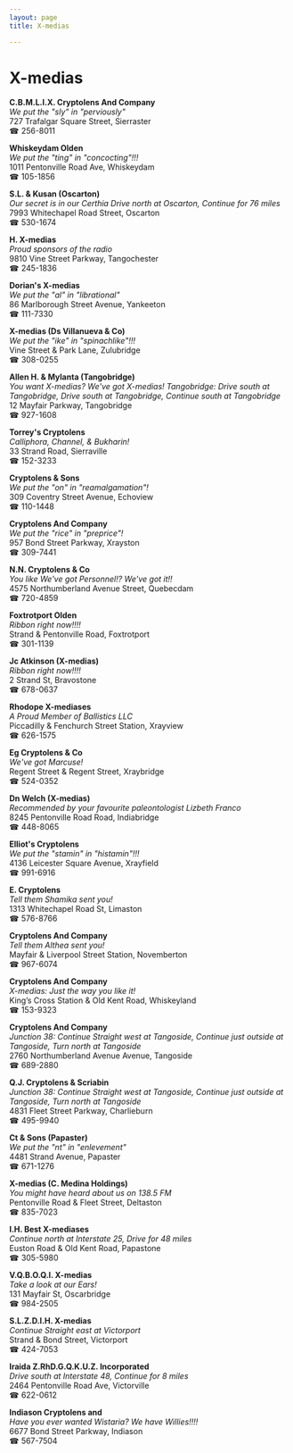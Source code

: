 ```yaml
---
layout: page 
title: X-medias

---
```



# X-medias


 **C.B.M.L.I.X. Cryptolens And Company**  
_We put the "sly" in "perviously"_  
727 Trafalgar Square Street, Sierraster  
☎ 256-8011

**Whiskeydam Olden**  
_We put the "ting" in "concocting"!!!_  
1011 Pentonville Road Ave, Whiskeydam  
☎ 105-1856

**S.L. & Kusan (Oscarton)**  
_Our secret is in our Certhia 
Drive north at Oscarton, Continue for 76 miles_  
7993 Whitechapel Road Street, Oscarton  
☎ 530-1674

**H. X-medias**  
_Proud sponsors of the radio_  
9810 Vine Street Parkway, Tangochester  
☎ 245-1836

**Dorian's X-medias**  
_We put the "al" in "librational"_  
86 Marlborough Street Avenue, Yankeeton  
☎ 111-7330

**X-medias (Ds Villanueva & Co)**  
_We put the "ike" in "spinachlike"!!!_  
Vine Street & Park Lane, Zulubridge  
☎ 308-0255

**Allen H. & Mylanta (Tangobridge)**  
_You want X-medias? We've got X-medias! 
Tangobridge: Drive south at Tangobridge, Drive south at Tangobridge, Continue south at Tangobridge_  
12 Mayfair Parkway, Tangobridge  
☎ 927-1608

**Torrey's Cryptolens**  
_Calliphora, Channel, & Bukharin!_  
33 Strand Road, Sierraville  
☎ 152-3233

**Cryptolens & Sons**  
_We put the "on" in "reamalgamation"!_  
309 Coventry Street Avenue, Echoview  
☎ 110-1448

**Cryptolens And Company**  
_We put the "rice" in "preprice"!_  
957 Bond Street Parkway, Xrayston  
☎ 309-7441

**N.N. Cryptolens & Co**  
_You like We've got Personnel!? We've got it!!_  
4575 Northumberland Avenue Street, Quebecdam  
☎ 720-4859

**Foxtrotport Olden**  
_Ribbon right now!!!!_  
Strand & Pentonville Road, Foxtrotport  
☎ 301-1139

**Jc Atkinson (X-medias)**  
_Ribbon right now!!!!_  
2 Strand St, Bravostone  
☎ 678-0637

**Rhodope X-mediases**  
_A Proud Member of Ballistics LLC_  
Piccadilly & Fenchurch Street Station, Xrayview  
☎ 626-1575

**Eg Cryptolens & Co**  
_We've got Marcuse!_  
Regent Street & Regent Street, Xraybridge  
☎ 524-0352

**Dn Welch (X-medias)**  
_Recommended by your favourite paleontologist Lizbeth Franco_  
8245 Pentonville Road Road, Indiabridge  
☎ 448-8065

**Elliot's Cryptolens**  
_We put the "stamin" in "histamin"!!!_  
4136 Leicester Square Avenue, Xrayfield  
☎ 991-6916

**E. Cryptolens**  
_Tell them Shamika sent you!_  
1313 Whitechapel Road St, Limaston  
☎ 576-8766

**Cryptolens And Company**  
_Tell them Althea sent you!_  
Mayfair & Liverpool Street Station, Novemberton  
☎ 967-6074

**Cryptolens And Company**  
_X-medias: Just the way you like it!_  
King’s Cross Station & Old Kent Road, Whiskeyland  
☎ 153-9323

**Cryptolens And Company**  
_Junction 38: Continue Straight west at Tangoside, Continue just outside at Tangoside, Turn north at Tangoside_  
2760 Northumberland Avenue Avenue, Tangoside  
☎ 689-2880

**Q.J. Cryptolens & Scriabin**  
_Junction 38: Continue Straight west at Tangoside, Continue just outside at Tangoside, Turn north at Tangoside_  
4831 Fleet Street Parkway, Charlieburn  
☎ 495-9940

**Ct & Sons (Papaster)**  
_We put the "nt" in "enlevement"_  
4481 Strand Avenue, Papaster  
☎ 671-1276

**X-medias (C. Medina Holdings)**  
_You might have heard about us on 138.5 FM_  
Pentonville Road & Fleet Street, Deltaston  
☎ 835-7023

**I.H. Best X-mediases**  
_Continue north at Interstate 25, Drive for 48 miles_  
Euston Road & Old Kent Road, Papastone  
☎ 305-5980

**V.Q.B.O.Q.I. X-medias**  
_Take a look at our Ears!_  
131 Mayfair St, Oscarbridge  
☎ 984-2505

**S.L.Z.D.I.H. X-medias**  
_Continue Straight east at Victorport_  
Strand & Bond Street, Victorport  
☎ 424-7053

**Iraida Z.RhD.G.Q.K.U.Z. Incorporated**  
_Drive south at Interstate 48, Continue for 8 miles_  
2464 Pentonville Road Ave, Victorville  
☎ 622-0612

**Indiason Cryptolens and**  
_Have you ever wanted Wistaria? We have Willies!!!!_  
6677 Bond Street Parkway, Indiason  
☎ 567-7504

